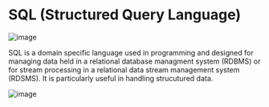 # SQL (Structured Query Language)

![image](https://user-images.githubusercontent.com/60937657/198875402-9cc6b3c2-95ec-4a6d-a43b-d290ddd4927e.png)

SQL is a domain specific language used in programming and designed for managing data held in a relational database managment system (RDBMS) or for stream processing in a relational data stream management system (RDSMS). It is particularly useful in handling strucutured data. 

![image](https://user-images.githubusercontent.com/60937657/200197598-1b449d07-5885-49fe-b75c-500d733d5994.png)
